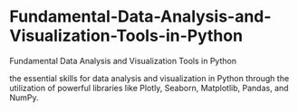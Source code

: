 # Fundamental-Data-Analysis-and-Visualization-Tools-in-Python
Fundamental Data Analysis and Visualization Tools in Python


the essential skills for data analysis and visualization in Python through the utilization of powerful libraries like Plotly, Seaborn, Matplotlib, Pandas, and NumPy.
